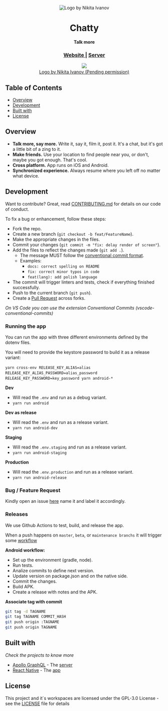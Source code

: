 <p align="center">
  <img
    alt="Logo by Nikita Ivanov"
    src="https://github.com/DiogoAbu/chatty/blob/develop/src/assets/logo/icon@2x.png"
    srcset="https://github.com/DiogoAbu/chatty/blob/develop/src/assets/logo/icon@0.75x.png 0.75x, https://github.com/DiogoAbu/chatty/blob/develop/src/assets/logo/icon.png 1x, https://github.com/DiogoAbu/chatty/blob/develop/src/assets/logo/icon@1.5x.png 1.5x, https://github.com/DiogoAbu/chatty/blob/develop/src/assets/logo/icon@2x.png 2x, https://github.com/DiogoAbu/chatty/blob/develop/src/assets/logo/icon@3x.png 3x, https://github.com/DiogoAbu/chatty/blob/develop/src/assets/logo/icon@4x.png 4x"
  />
</p>

<h1 align="center">Chatty</h1>

<div align="center">
  <strong>Talk more</strong>
</div>

<div align="center">
  <h3>
    <a href="#">
      Website
    </a>
    <span> | </span>
    <a href="https://github.com/DiogoAbu/chatty-server">
      Server
    </a>
  </h3>
  <img src="https://github.com/DiogoAbu/chatty/workflows/build-release/badge.svg" />
</div>

<div align="center">
    <a href="https://dribbble.com/shots/4856298-Logo-Challenge-Messaging-App">
      Logo by Nikita Ivanov (Pending permission)
    </a>
</div>

## Table of Contents <!-- omit in toc -->
- [Overview](#overview)
- [Development](#development)
- [Built with](#built-with)
- [License](#license)

## Overview
* **Talk more, say more.** Write it, say it, film it, post it. It's a chat, but it's got a little bit of a zing to it.
* **Make friends.** Use your location to find people near you, or don't, maybe you got enough. That's cool.
* **Cross platform.** App runs on iOS and Android.
* **Synchronized experience.** Always resume where you left off no matter what device.

## Development
Want to contribute? Great, read [CONTRIBUTING.md](#) for details on our code of conduct.

To fix a bug or enhancement, follow these steps:

- Fork the repo.
- Create a new branch (`git checkout -b feat/FeatureName`).
- Make the appropriate changes in the files.
- Commit your changes (`git commit -m "fix: delay render of screen"`).
- Add the files to reflect the changes made (`git add .`).
  - The message MUST follow the [conventional commit format](https://conventionalcommits.org/).
  - Examples:
    - `docs: correct spelling on README`
    - `fix: correct minor typos in code`
    - `feat(lang): add polish language`
- The commit will trigger linters and tests, check if everything finished successfully.
- Push to the current branch (`git push`).
- Create a [Pull Request](https://github.com/DiogoAbu/chatty/compare) across forks.

*On VS Code you can use the extension Conventional Commits (vscode-conventional-commits)*

### Running the app
You can run the app with three different environments defined by the dotenv files.

You will need to provide the keystore password to build it as a release variant:

`yarn cross-env RELEASE_KEY_ALIAS=alias RELEASE_KEY_ALIAS_PASSWORD=alias_password RELEASE_KEY_PASSWORD=key_password yarn android-*`

**Dev**
  - Will read the `.env` and run as a debug variant.
  - `yarn run android`

**Dev as release**
  - Will read the `.env` and run as a release variant.
  - `yarn run android-dev`

**Staging**
  - Will read the `.env.staging` and run as a release variant.
  - `yarn run android-staging`

**Production**
  - Will read the `.env.production` and run as a release variant.
  - `yarn run android-release`

### Bug / Feature Request
Kindly open an issue [here](https://github.com/DiogoAbu/chatty/issues/new/choose) name it and label it accordingly.

### Releases
We use Github Actions to test, build, and release the app.

When a push happens on `master`, `beta`, or `maintenance branchs` it will trigger some [workflow](https://github.com/DiogoAbu/chatty/blob/master/.github/workflows)

**Android workflow:**
- Set up the environment (gradle, node).
- Run tests.
- Analize commits to define next version.
- Update version on package.json and on the native side.
- Commit the changes.
- Build APK.
- Create a release with notes and the APK.

**Associate tag with commit**
```bash
git tag -d TAGNAME
git tag TAGNAME COMMIT_HASH
git push origin :TAGNAME
git push origin TAGNAME
```

## Built with
*Check the projects to know more*

* [Apollo GraphQL](https://www.apollographql.com) - The [server](https://github.com/DiogoAbu/chatty-server)
* [React Native](https://facebook.github.io/react-native) - The [app](https://github.com/DiogoAbu/chatty)

## License
This project and it`s workspaces are licensed under the GPL-3.0 License - see the [LICENSE](LICENSE) file for details
